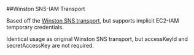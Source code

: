 ##Winston SNS-IAM Transport

Based off the [Winston SNS transport](https://github.com/jesseditson/winston-sns), but supports implicit EC2-IAM temporary credentials.

Identical usage as original Winston SNS transport, but accessKeyId and secretAccessKey are not required.